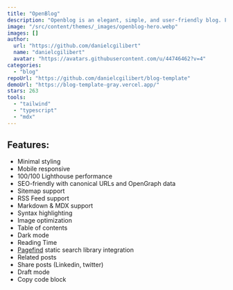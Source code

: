 ```yaml
---
title: "OpenBlog"
description: "Openblog is an elegant, simple, and user-friendly blog. Focused on accessibility, SEO and performance."
image: "/src/content/themes/_images/openblog-hero.webp"
images: []
author:
  url: "https://github.com/danielcgilibert"
  name: "danielcgilibert"
  avatar: "https://avatars.githubusercontent.com/u/44746462?v=4"
categories:
  - "blog"
repoUrl: "https://github.com/danielcgilibert/blog-template"
demoUrl: "https://blog-template-gray.vercel.app/"
stars: 263
tools:
  - "tailwind"
  - "typescript"
  - "mdx"
---
```


## Features:

- Minimal styling
- Mobile responsive
- 100/100 Lighthouse performance
- SEO-friendly with canonical URLs and OpenGraph data
- Sitemap support
- RSS Feed support
- Markdown & MDX support
- Syntax highlighting
- Image optimization
- Table of contents
- Dark mode
- Reading Time
- [Pagefind](https://pagefind.app/) static search library integration
- Related posts
- Share posts (Linkedin, twitter)
- Draft mode
- Copy code block
